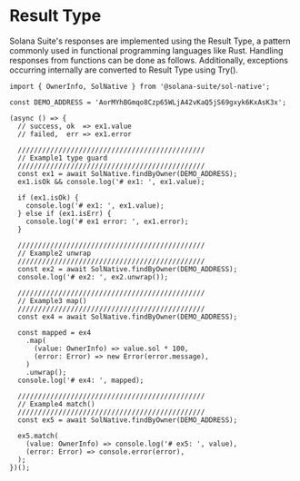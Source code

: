 # Result Type

Solana Suite's responses are implemented using the Result Type, a pattern
commonly used in functional programming languages like Rust. Handling responses
from functions can be done as follows. Additionally, exceptions occurring
internally are converted to Result Type using Try().

```
import { OwnerInfo, SolNative } from '@solana-suite/sol-native';

const DEMO_ADDRESS = 'AorMYhBGmqo8Czp65WLjA42vKaQ5jS69gxyk6KxAsK3x';

(async () => {
  // success, ok  => ex1.value
  // failed,  err => ex1.error

  //////////////////////////////////////////////
  // Example1 type guard
  //////////////////////////////////////////////
  const ex1 = await SolNative.findByOwner(DEMO_ADDRESS);
  ex1.isOk && console.log('# ex1: ', ex1.value);

  if (ex1.isOk) {
    console.log('# ex1: ', ex1.value);
  } else if (ex1.isErr) {
    console.log('# ex1 error: ', ex1.error);
  }

  //////////////////////////////////////////////
  // Example2 unwrap
  //////////////////////////////////////////////
  const ex2 = await SolNative.findByOwner(DEMO_ADDRESS);
  console.log('# ex2: ', ex2.unwrap());

  //////////////////////////////////////////////
  // Example3 map()
  //////////////////////////////////////////////
  const ex4 = await SolNative.findByOwner(DEMO_ADDRESS);

  const mapped = ex4
    .map(
      (value: OwnerInfo) => value.sol * 100,
      (error: Error) => new Error(error.message),
    )
    .unwrap();
  console.log('# ex4: ', mapped);

  //////////////////////////////////////////////
  // Example4 match()
  //////////////////////////////////////////////
  const ex5 = await SolNative.findByOwner(DEMO_ADDRESS);

  ex5.match(
    (value: OwnerInfo) => console.log('# ex5: ', value),
    (error: Error) => console.error(error),
  );
})();
```
